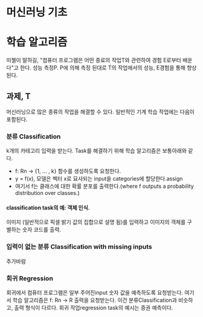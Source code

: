 # 머신러닝 기초

# 학습 알고리즘
미첼이 말하길, "컴퓨터 프로그램은 어떤 종료의 작업T와 관련하여 경험 E로부터 배운다"고 한다. 성능 측정P. P에 의해 측정 된대로 T의 작업에서의 성능, E경험을 통해 향상된다. 

## 과제, T
머신러닝으로 많은 종류의 작업을 해결할 수 있다. 일반적인 기계 학습 작업에는 다음이 포함된다.

### 분류 Classification
k개의 카테고리 입력을 받는다. Task를 해결하기 위해 학습 알고리즘은 보통아래와 같다. <br>

- f: Rn -> {1, ... , k} 함수를 생성하도록 요청한다.
- y = f(x), 모델은 벡터 x로 묘사되는 input을 categories에 할당한다.assign
- 여기서 f는 클래스에 대한 확률 분포를 출력한다.(where f outputs a probability distribution over classes.)

#### classification task의 예: 객체 인식.
이미지 (일반적으로 픽셀 밝기 값의 집합으로 설명 됨)를 입력하고 이미지의 객체를 구별하는 숫자 코드를 출력.

### 입력이 없는 분류 Classification with missing inputs
추가바람

### 회귀 Regression
회귀에서 컴퓨터 프로그램은 일부 주어진input 숫자 값을 예측하도록 요청받는다. 여기서 학습 알고리즘은 f: Rn -> R 출력을 요청받는다. 이건 분류Classification과 비슷하고, 출력 형식이 다르다. 회귀 작업regression task의 예시는 증권 예측이다.

### 